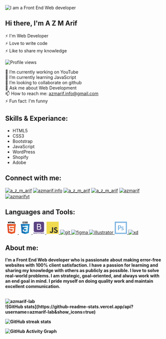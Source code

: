 ![I am a Front End Web developer](https://media-exp1.licdn.com/dms/image/C4E16AQFNaZtwl8c20g/profile-displaybackgroundimage-shrink_200_800/0/1630292053551?e=1635984000&v=beta&t=8qvohs5cKIqH8vnNHyLXT-jLTrQiqsUu9pndlZKQ738)

## Hi there, I'm A Z M Arif

⚡ I'm Web Developer
</br>
⚡ Love to write code
</br>
⚡ Like to share my knowledge

![Profile views](https://gpvc.arturio.dev/azmarif-lab)

🔭 I’m currently working on YouTube 
</br>
🌱 I’m currently learning JavaScript 
</br>
👯 I’m looking to collaborate on github 
</br>
💬 Ask me about Web Development 
</br>
📫 How to reach me: azmarif.info@gmail.com 
</br>
⚡ Fun fact: I'm funny

## Skills & Experiance:
</hr>

- HTML5
- CSS3
- Bootstrap
- JavaScript
- WordPress 
- Shopify
- Adobe

<h2 align="left">Connect with me:</h2>
</hr>
<p align="left"> <a href="https://www.linkedin.com/in/a-z-m-arif/" target="blank"><img align="center" src="https://raw.githubusercontent.com/rahuldkjain/github-profile-readme-generator/master/src/images/icons/Social/linked-in-alt.svg" alt="a_z_m_arif" height="30" width="40" /></a> <a href="https://www.facebook.com/azmarif.info" target="blank"><img align="center" src="https://raw.githubusercontent.com/rahuldkjain/github-profile-readme-generator/master/src/images/icons/Social/facebook.svg" alt="azmarif.info" height="30" width="40" /></a> <a href="https://www.instagram.com/a_z_m_arif/" target="blank"><img align="center" src="https://raw.githubusercontent.com/rahuldkjain/github-profile-readme-generator/master/src/images/icons/Social/instagram.svg" alt="a_z_m_arif" height="30" width="40" /></a> <a href="https://twitter.com/A_Z_M_Arif" target="blank"><img align="center" src="https://raw.githubusercontent.com/rahuldkjain/github-profile-readme-generator/master/src/images/icons/Social/twitter.svg" alt="a_z_m_arif" height="30" width="40" /></a> <a href="https://www.behance.net/azmarif" target="blank"><img align="center" src="https://raw.githubusercontent.com/rahuldkjain/github-profile-readme-generator/master/src/images/icons/Social/behance.svg" alt="azmarif" height="30" width="40" /></a> <a href="https://www.youtube.com/c/AZMArifYT" target="blank"><img align="center" src="https://raw.githubusercontent.com/rahuldkjain/github-profile-readme-generator/master/src/images/icons/Social/youtube.svg" alt="azmarifyt" height="30" width="40" /></a>
</p>

<h2 align="left">Languages and Tools:</h2>
</hr>
<p align="left"> <a href="https://www.w3.org/html/" target="_blank"> <img src="https://raw.githubusercontent.com/devicons/devicon/master/icons/html5/html5-original-wordmark.svg" alt="html5" width="40" height="40"/> </a> <a href="https://www.w3schools.com/css/" target="_blank"> <img src="https://raw.githubusercontent.com/devicons/devicon/master/icons/css3/css3-original-wordmark.svg" alt="css3" width="40" height="40"/> </a> <a href="https://getbootstrap.com" target="_blank"> <img src="https://raw.githubusercontent.com/devicons/devicon/master/icons/bootstrap/bootstrap-plain-wordmark.svg" alt="bootstrap" width="40" height="40"/> </a> <a href="https://developer.mozilla.org/en-US/docs/Web/JavaScript" target="_blank"> <img src="https://raw.githubusercontent.com/devicons/devicon/master/icons/javascript/javascript-original.svg" alt="javascript" width="40" height="40"/> </a> <a href="https://git-scm.com/" target="_blank"> <img src="https://www.vectorlogo.zone/logos/git-scm/git-scm-icon.svg" alt="git" width="40" height="40"/> </a> <a href="https://www.figma.com/" target="_blank"> <img src="https://www.vectorlogo.zone/logos/figma/figma-icon.svg" alt="figma" width="40" height="40"/> </a> <a href="https://www.adobe.com/in/products/illustrator.html" target="_blank"> <img src="https://www.vectorlogo.zone/logos/adobe_illustrator/adobe_illustrator-icon.svg" alt="illustrator" width="40" height="40"/> </a> <a href="https://www.photoshop.com/en" target="_blank"> <img src="https://raw.githubusercontent.com/devicons/devicon/master/icons/photoshop/photoshop-line.svg" alt="photoshop" width="40" height="40"/> </a> <a href="https://www.adobe.com/products/xd.html" target="_blank"> <img src="https://cdn.worldvectorlogo.com/logos/adobe-xd.svg" alt="xd" width="40" height="40"/> </a> </p>

## About me:
</hr>
<b> I’m a Front End Web developer who is passionate about making error-free websites with 100% client satisfaction. I have a passion for learning and sharing my knowledge with others as publicly as possible. I love to solve real-world problems. I am strategic, goal-oriented, and always work with an end goal in mind. I pride myself on doing quality work and maintain excellent communication. <b/>
</br>
<br/>

<p><img align="left" src="https://github-readme-stats.vercel.app/api/top-langs?username=azmarif-lab&show_icons=true&locale=en&layout=compact" alt="azmarif-lab" /></p>
</br>
![GitHub stats](https://github-readme-stats.vercel.app/api?username=azmarif-lab&show_icons=true)

![GitHub streak stats](https://github-readme-streak-stats.herokuapp.com/?user=azmarif-lab)

![GitHub Activity Graph](https://activity-graph.herokuapp.com/graph?username=azmarif-lab)  
